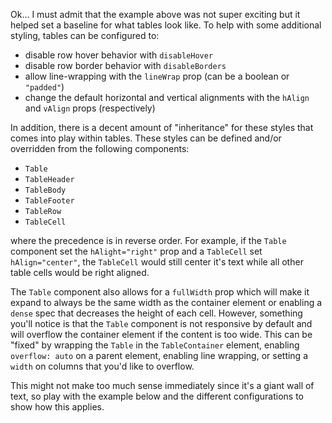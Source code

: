 Ok... I must admit that the example above was not super exciting but it helped
set a baseline for what tables look like. To help with some additional styling,
tables can be configured to:

- disable row hover behavior with `disableHover`
- disable row border behavior with `disableBorders`
- allow line-wrapping with the `lineWrap` prop (can be a boolean or `"padded"`)
- change the default horizontal and vertical alignments with the `hAlign` and
  `vAlign` props (respectively)

In addition, there is a decent amount of "inheritance" for these styles that
comes into play within tables. These styles can be defined and/or overridden
from the following components:

- `Table`
- `TableHeader`
- `TableBody`
- `TableFooter`
- `TableRow`
- `TableCell`

where the precedence is in reverse order. For example, if the `Table` component
set the `hAlight="right"` prop and a `TableCell` set `hAlign="center"`, the
`TableCell` would still center it's text while all other table cells would be
right aligned.

The `Table` component also allows for a `fullWidth` prop which will make it
expand to always be the same width as the container element or enabling a
`dense` spec that decreases the height of each cell. However, something you'll
notice is that the `Table` component is not responsive by default and will
overflow the container element if the content is too wide. This can be "fixed"
by wrapping the `Table` in the `TableContainer` element, enabling
`overflow: auto` on a parent element, enabling line wrapping, or setting a
`width` on columns that you'd like to overflow.

This might not make too much sense immediately since it's a giant wall of text,
so play with the example below and the different configurations to show how this
applies.
